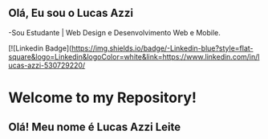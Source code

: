 ## <h2>Olá, Eu sou o Lucas Azzi</h2>
-Sou Estudante | Web Design e Desenvolvimento Web e Mobile.

[![Linkedin Badge](https://img.shields.io/badge/-Linkedin-blue?style=flat-square&logo=Linkedin&logoColor=white&link=https://www.linkedin.com/in/lucas-azzi-530729220/
<h1> Welcome to my Repository! </h1>
<h2>Olá! Meu nome é Lucas Azzi Leite</h2>
